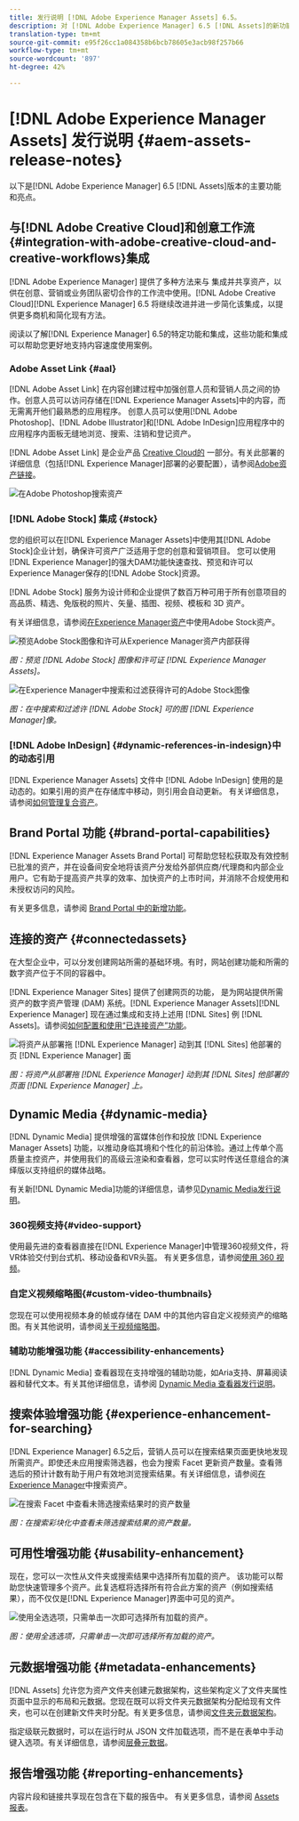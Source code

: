 ```yaml
---
title: 发行说明 [!DNL Adobe Experience Manager Assets] 6.5。
description: 对 [!DNL Adobe Experience Manager] 6.5 [!DNL Assets]的新功能和增强。
translation-type: tm+mt
source-git-commit: e95f26cc1a084358b6bcb78605e3acb98f257b66
workflow-type: tm+mt
source-wordcount: '897'
ht-degree: 42%

---
```



# [!DNL Adobe Experience Manager Assets] 发行说明  {#aem-assets-release-notes}

以下是[!DNL Adobe Experience Manager] 6.5 [!DNL Assets]版本的主要功能和亮点。

## 与[!DNL Adobe Creative Cloud]和创意工作流{#integration-with-adobe-creative-cloud-and-creative-workflows}集成

[!DNL Adobe Experience Manager] 提供了多种方法来与 集成并共享资产，以供在创意、营销或业务团队密切合作的工作流中使用。[!DNL Adobe Creative Cloud][!DNL Experience Manager] 6.5 将继续改进并进一步简化该集成，以提供更多商机和简化现有方法。

阅读以了解[!DNL Experience Manager] 6.5的特定功能和集成，这些功能和集成可以帮助您更好地支持内容速度使用案例。

### Adobe Asset Link {#aal}

[!DNL Adobe Asset Link] 在内容创建过程中加强创意人员和营销人员之间的协作。创意人员可以访问存储在[!DNL Experience Manager Assets]中的内容，而无需离开他们最熟悉的应用程序。 创意人员可以使用[!DNL Adobe Photoshop]、[!DNL Adobe Illustrator]和[!DNL Adobe InDesign]应用程序中的应用程序内面板无缝地浏览、搜索、注销和登记资产。

[!DNL Adobe Asset Link] 是企业产品 [Creative Cloud的](https://www.adobe.com/cn/creativecloud/business/enterprise.html) 一部分。有关此部署的详细信息（包括[!DNL Experience Manager]部署的必要配置），请参阅[Adobe资产链接](https://helpx.adobe.com/cn/enterprise/using/adobe-asset-link.html)。

![在Adobe Photoshop搜索资产](assets/asset_search_photoshop.png)

### [!DNL Adobe Stock] 集成 {#stock}

您的组织可以在[!DNL Experience Manager Assets]中使用其[!DNL Adobe Stock]企业计划，确保许可资产广泛适用于您的创意和营销项目。 您可以使用[!DNL Experience Manager]的强大DAM功能快速查找、预览和许可以Experience Manager保存的[!DNL Adobe Stock]资源。

[!DNL Adobe Stock] 服务为设计师和企业提供了数百万种可用于所有创意项目的高品质、精选、免版税的照片、矢量、插图、视频、模板和 3D 资产。

有关详细信息，请参阅[在Experience Manager资产](/help/assets/aem-assets-adobe-stock.md)中使用Adobe Stock资产。

![预览Adobe Stock图像和许可从Experience Manager资产内部获得](assets/stock_image_preview_license_options.png)

*图：预览 [!DNL Adobe Stock] 图像和许可证 [!DNL Experience Manager Assets]。*

![在Experience Manager中搜索和过滤获得许可的Adobe Stock图像](assets/aem-search-filters2.jpg)

*图：在中搜索和过滤许 [!DNL Adobe Stock] 可的图 [!DNL Experience Manager]像。*

### [!DNL Adobe InDesign] {#dynamic-references-in-indesign}中的动态引用

[!DNL Experience Manager Assets] 文件中 [!DNL Adobe InDesign] 使用的是动态的。如果引用的资产在存储库中移动，则引用会自动更新。 有关详细信息，请参阅[如何管理复合资产](/help/assets/managing-linked-subassets.md)。

## Brand Portal 功能 {#brand-portal-capabilities}

[!DNL Experience Manager Assets Brand Portal] 可帮助您轻松获取及有效控制已批准的资产，并在设备间安全地将该资产分发给外部供应商/代理商和内部企业用户。它有助于提高资产共享的效率、加快资产的上市时间，并消除不合规使用和未授权访问的风险。

有关更多信息，请参阅 [Brand Portal 中的新增功能](https://helpx.adobe.com/cn/experience-manager/brand-portal/using/whats-new.html)。

## 连接的资产 {#connectedassets}

在大型企业中，可以分发创建网站所需的基础环境。有时，网站创建功能和所需的数字资产位于不同的容器中。

[!DNL Experience Manager Sites] 提供了创建网页的功能， 是为网站提供所需资产的数字资产管理 (DAM) 系统。[!DNL Experience Manager Assets][!DNL Experience Manager] 现在通过集成和支持上述用 [!DNL Sites] 例 [!DNL Assets]。请参阅[如何配置和使用“已连接资产”功能](/help/assets/use-assets-across-connected-assets-instances.md)。

![将资产从部署拖 [!DNL Experience Manager] 动到其 [!DNL Sites] 他部署的页 [!DNL Experience Manager] 面](assets/connected-assets-drag-and-drop-only.gif)

*图：将资产从部署拖 [!DNL Experience Manager] 动到其 [!DNL Sites] 他部署的页面 [!DNL Experience Manager] 上。*

## Dynamic Media {#dynamic-media}

[!DNL Dynamic Media] 提供增强的富媒体创作和投放 [!DNL Experience Manager Assets] 功能，以推动身临其境和个性化的前沿体验。通过上传单个高质量主控资产，并使用我们的高级云渲染和查看器，您可以实时传送任意组合的演绎版以支持组织的媒体战略。

有关新[!DNL Dynamic Media]功能的详细信息，请参见[Dynamic Media发行说明](https://experienceleague.adobe.com/docs/dynamic-media-developer-resources/release-notes/s7rn2017.html)。

### 360视频支持{#video-support}

使用最先进的查看器直接在[!DNL Experience Manager]中管理360视频文件，将VR体验交付到台式机、移动设备和VR头盔。 有关更多信息，请参阅[使用 360 视频](/help/assets/360-video.md)。

### 自定义视频缩略图{#custom-video-thumbnails}

您现在可以使用视频本身的帧或存储在 DAM 中的其他内容自定义视频资产的缩略图。有关其他说明，请参阅[关于视频缩略图](/help/assets/video.md#about-video-thumbnails-in-dynamic-media-scene-mode)。

### 辅助功能增强功能 {#accessibility-enhancements}

[!DNL Dynamic Media] 查看器现在支持增强的辅助功能，如Aria支持、屏幕阅读器和替代文本。有关其他详细信息，请参阅 [Dynamic Media 查看器发行说明](https://experienceleague.adobe.com/docs/dynamic-media-developer-resources/library/home.html)。

## 搜索体验增强功能  {#experience-enhancement-for-searching}

[!DNL Experience Manager] 6.5之后，营销人员可以在搜索结果页面更快地发现所需资产。即使还未应用搜索筛选器，也会为搜索 Facet 更新资产数量。查看筛选后的预计计数有助于用户有效地浏览搜索结果。有关详细信息，请参阅[在Experience Manager](../assets/search-assets.md)中搜索资产。

![在搜索 Facet 中查看未筛选搜索结果时的资产数量](/help/assets/assets/asset_search_results_in_facets_filters.png)

*图：在搜索彩块化中查看未筛选搜索结果的资产数量。*

## 可用性增强功能 {#usability-enhancement}

现在，您可以一次性从文件夹或搜索结果中选择所有加载的资产。 该功能可以帮助您快速管理多个资产。此复选框将选择所有符合此方案的资产（例如搜索结果），而不仅仅是[!DNL Experience Manager]界面中可见的资产。

![使用全选选项，只需单击一次即可选择所有加载的资产。](assets/select-all-in-aem-assets.gif)

*图：使用全选选项，只需单击一次即可选择所有加载的资产。*

## 元数据增强功能 {#metadata-enhancements}

[!DNL Assets] 允许您为资产文件夹创建元数据架构，这些架构定义了文件夹属性页面中显示的布局和元数据。您现在既可以将文件夹元数据架构分配给现有文件夹，也可以在创建新文件夹时分配。有关更多信息，请参阅[文件夹元数据架构](/help/assets/metadata-config.md#folder-metadata-schema)。

指定级联元数据时，可以在运行时从 JSON 文件加载选项，而不是在表单中手动键入选项。有关详细信息，请参阅[层叠元数据](/help/assets/metadata-schemas.md#cascading-metadata)。

## 报告增强功能 {#reporting-enhancements}

内容片段和链接共享现在包含在下载的报告中。 有关更多信息，请参阅 [Assets 报表](/help/assets/asset-reports.md)。
